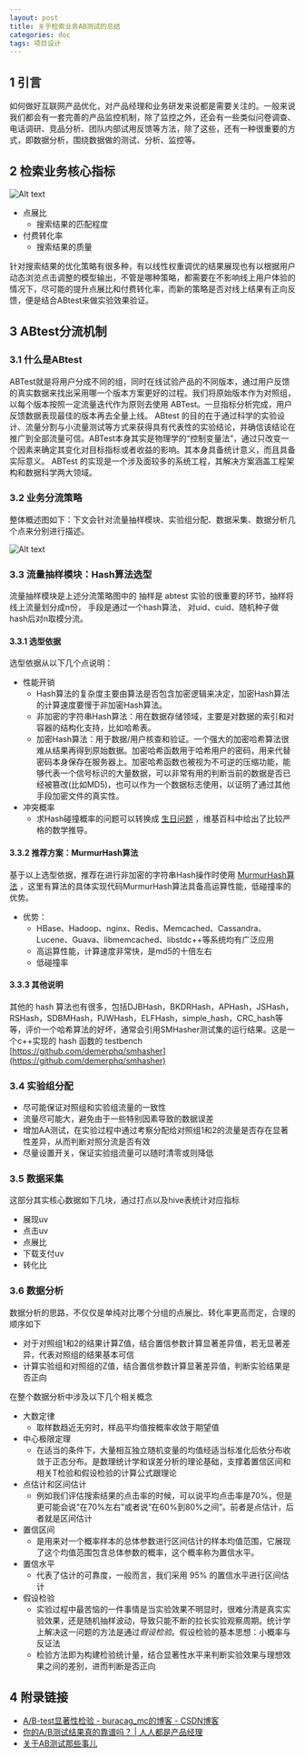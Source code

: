 ```yaml
---
layout: post
title: 关于检索业务AB测试的总结
categories: doc
tags: 项目设计
---
```


## 1 引言
如何做好互联网产品优化，对产品经理和业务研发来说都是需要关注的。一般来说我们都会有一套完善的产品监控机制，除了监控之外，还会有一些类似问卷调查、电话调研、竞品分析、团队内部试用反馈等方法，除了这些，还有一种很重要的方式，即数据分析，围绕数据做的测试、分析、监控等。

## 2 检索业务核心指标

![Alt text](../image/ab-3.png)


* 点展比
	* 搜索结果的匹配程度
* 付费转化率
	* 搜索结果的质量

针对搜索结果的优化策略有很多种，有以线性权重调优的结果展现也有以根据用户动态浏览点击调整的模型输出，不管是哪种策略，都需要在不影响线上用户体验的情况下，尽可能的提升点展比和付费转化率，而新的策略是否对线上结果有正向反馈，便是结合ABtest来做实验效果验证。

## 3 ABtest分流机制

### 3.1 什么是ABtest
ABTest就是将用户分成不同的组，同时在线试验产品的不同版本，通过用户反馈的真实数据来找出采用哪一个版本方案更好的过程。我们将原始版本作为对照组，以每个版本按照一定流量迭代作为原则去使用 ABTest。一旦指标分析完成，用户反馈数据表现最佳的版本再去全量上线。
ABtest 的目的在于通过科学的实验设计、流量分割与小流量测试等方式来获得具有代表性的实验结论，并确信该结论在推广到全部流量可信。ABTest本身其实是物理学的“控制变量法”，通过只改变一个因素来确定其变化对目标指标或者收益的影响。其本身具备统计意义，而且具备实际意义。
ABTest 的实现是一个涉及面较多的系统工程，其解决方案涵盖工程架构和数据科学两大领域。 


### 3.2 业务分流策略

整体概述图如下：下文会针对流量抽样模块、实验组分配、数据采集、数据分析几个点来分别进行描述。

![Alt text](../image/ab-2.png)


### 3.3 流量抽样模块：Hash算法选型

流量抽样模块是上述分流策略图中的
抽样是 abtest 实验的很重要的环节，抽样将线上流量划分成n份， 手段是通过一个hash算法， 对uid、cuid、随机种子做hash后对n取模分流。

#### 3.3.1  选型依据

选型依据从以下几个点说明：

* 性能开销
	* Hash算法的复杂度主要由算法是否包含加密逻辑来决定，加密Hash算法的计算速度要慢于非加密Hash算法。
	* 非加密的字符串Hash算法：用在数据存储领域，主要是对数据的索引和对容器的结构化支持，比如哈希表。
	* 加密Hash算法：用于数据/用户核查和验证。一个强大的加密哈希算法很难从结果再得到原始数据。加密哈希函数用于哈希用户的密码，用来代替密码本身保存在服务器上。加密哈希函数也被视为不可逆的压缩功能，能够代表一个信号标识的大量数据，可以非常有用的判断当前的数据是否已经被篡改(比如MD5)，也可以作为一个数据标志使用，以证明了通过其他手段加密文件的真实性。
* 冲突概率
	* 求Hash碰撞概率的问题可以转换成 [生日问题](https://en.wikipedia.org/wiki/Birthday_attack#Mathematics) ，维基百科中给出了比较严格的数学推导。


#### 3.3.2 推荐方案：MurmurHash算法

基于以上选型依据，推荐在进行非加密的字符串Hash操作时使用 [MurmurHash算法](https://sites.google.com/site/murmurhash/) ，这里有算法的具体实现代码MurmurHash算法具备高运算性能，低碰撞率的优势。

* 优势：
	* HBase、Hadoop、nginx、Redis、Memcached、Cassandra、Lucene、Guava、libmemcached、libstdc++等系统均有广泛应用
	* 高运算性能，计算速度非常快，是md5的十倍左右
	* 低碰撞率

#### 3.3.3 其他说明

其他的 hash 算法也有很多，包括DJBHash，BKDRHash，APHash，JSHash，RSHash，SDBMHash，PJWHash，ELFHash，simple_hash，CRC_hash等等，评价一个哈希算法的好坏，通常会引用SMHasher测试集的运行结果。这是一个c++实现的 hash 函数的 testbench
  [https://github.com/demerphq/smhasher](https://github.com/demerphq/smhasher) 


### 3.4 实验组分配

* 尽可能保证对照组和实验组流量的一致性
* 流量尽可能大，避免由于一些特别因素导致的数据误差
* 增加AA测试，在实验过程中通过考察分配给对照组1和2的流量是否存在显著性差异，从而判断对照分流是否有效
* 尽量设置开关，保证实验组流量可以随时清零或则降低


### 3.5 数据采集

这部分其实核心数据如下几块，通过打点以及hive表统计对应指标

* 展现uv
* 点击uv
* 点展比
* 下载支付uv
* 转化比

### 3.6 数据分析

数据分析的思路，不仅仅是单纯对比哪个分组的点展比、转化率更高而定，合理的顺序如下

* 对于对照组1和2的结果计算Z值，结合置信参数计算显著差异值，若无显著差异，代表对照组的结果基本可信
* 计算实验组和对照组的Z值，结合置信参数计算显著差异值，判断实验结果是否正向


在整个数据分析中涉及以下几个相关概念

* 大数定律
	* 取样数趋近无穷时，样品平均值按概率收敛于期望值
* 中心极限定理
	* 在适当的条件下，大量相互独立随机变量的均值经适当标准化后依分布收敛于正态分布。是数理统计学和误差分析的理论基础，支撑着置信区间和相关T检验和假设检验的计算公式跟理论
* 点估计和区间估计
	* 例如我们评估搜索结果的点击率的时候，可以说平均点击率是70%，但是更可能会说“在70%左右”或者说“在60%到80%之间”。前者是点估计，后者就是区间估计 
* 置信区间
	* 是用来对一个概率样本的总体参数进行区间估计的样本均值范围，它展现了这个均值范围包含总体参数的概率，这个概率称为置信水平。
* 置信水平
	* 代表了估计的可靠度，一般而言，我们采用 95% 的置信水平进行区间估计
* 假设检验
	* 实验过程中最苦恼的一件事情是当实验效果不明显时，很难分清是真实实验效果，还是随机抽样波动，导致只能不断的拉长实验观察周期。统计学上解决这一问题的方法是通过*假设检验*。假设检验的基本思想：小概率与反证法  
	* 检验方法即为构建检验统计量，结合显著性水平来判断实验效果与理想效果之间的差别，进而判断是否正向


## 4 附录链接

* [A/B-test显著性检验 - buracag_mc的博客 - CSDN博客](https://blog.csdn.net/buracag_mc/article/details/74905483)
* [你的A/B测试结果真的靠谱吗？ | 人人都是产品经理](http://www.woshipm.com/data-analysis/2148920.html)
* [关于AB测试那些事儿](http://www.sohu.com/a/156174167_575744)
